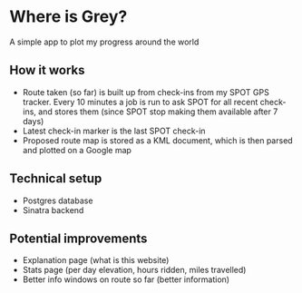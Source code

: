 # Where is Grey?

A simple app to plot my progress around the world

## How it works

- Route taken (so far) is built up from check-ins from my SPOT GPS tracker.
  Every 10 minutes a job is run to ask SPOT for all recent check-ins, and
  stores them (since SPOT stop making them available after 7 days)
- Latest check-in marker is the last SPOT check-in
- Proposed route map is stored as a KML document, which is then parsed and
  plotted on a Google map

## Technical setup

- Postgres database
- Sinatra backend

## Potential improvements

- Explanation page (what is this website)
- Stats page (per day elevation, hours ridden, miles travelled)
- Better info windows on route so far (better information)
